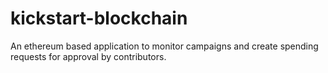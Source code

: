 # kickstart-blockchain
An ethereum based application to monitor campaigns and create spending requests for approval by contributors.
